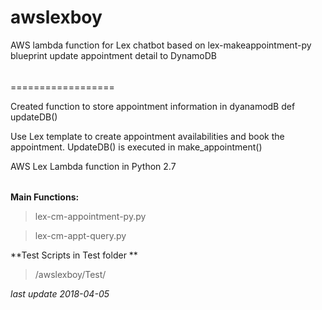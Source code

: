 # awslexboy
AWS lambda function for Lex chatbot 
based on lex-makeappointment-py blueprint 
update appointment detail to DynamoDB 

######
==================

Created function to store appointment information in dyanamodB 
  def updateDB()
  
Use Lex template to create appointment availabilities and book the appointment.
UpdateDB() is executed in make_appointment()

AWS Lex Lambda function in Python 2.7 

######


**Main Functions:**



>lex-cm-appointment-py.py	

>lex-cm-appt-query.py


**Test Scripts in Test folder **

>/awslexboy/Test/

_last update 2018-04-05_
